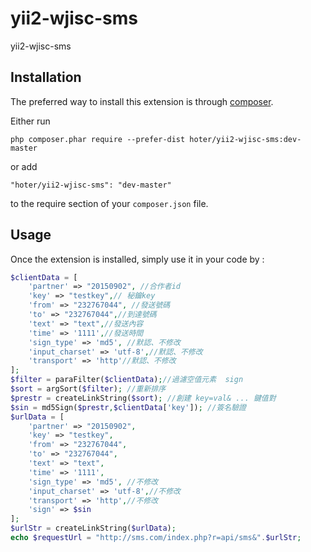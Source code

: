 yii2-wjisc-sms
==============
yii2-wjisc-sms

Installation
------------

The preferred way to install this extension is through [composer](http://getcomposer.org/download/).

Either run

```
php composer.phar require --prefer-dist hoter/yii2-wjisc-sms:dev-master
```

or add

```
"hoter/yii2-wjisc-sms": "dev-master"
```

to the require section of your `composer.json` file.


Usage
-----

Once the extension is installed, simply use it in your code by  :

```php
$clientData = [
    'partner' => "20150902", //合作者id
    'key' => "testkey",// 秘鑰key
    'from' => "232767044", //發送號碼
    'to' => "232767044",//到達號碼
    'text' => "text",//發送內容
    'time' => '1111',//發送時間
    'sign_type' => 'md5', //默認、不修改
    'input_charset' => 'utf-8',//默認、不修改
    'transport' => 'http'//默認、不修改
];
$filter = paraFilter($clientData);//過濾空值元素  sign
$sort = argSort($filter); //重新排序
$prestr = createLinkString($sort); //創建 key=val& ... 鍵值對
$sin = md5Sign($prestr,$clientData['key']); //簽名驗證
$urlData = [
    'partner' => "20150902",
    'key' => "testkey",
    'from' => "232767044",
    'to' => "232767044",
    'text' => "text",
    'time' => '1111',
    'sign_type' => 'md5', //不修改
    'input_charset' => 'utf-8',//不修改
    'transport' => 'http',//不修改
    'sign' => $sin
];
$urlStr = createLinkString($urlData);
echo $requestUrl = "http://sms.com/index.php?r=api/sms&".$urlStr;